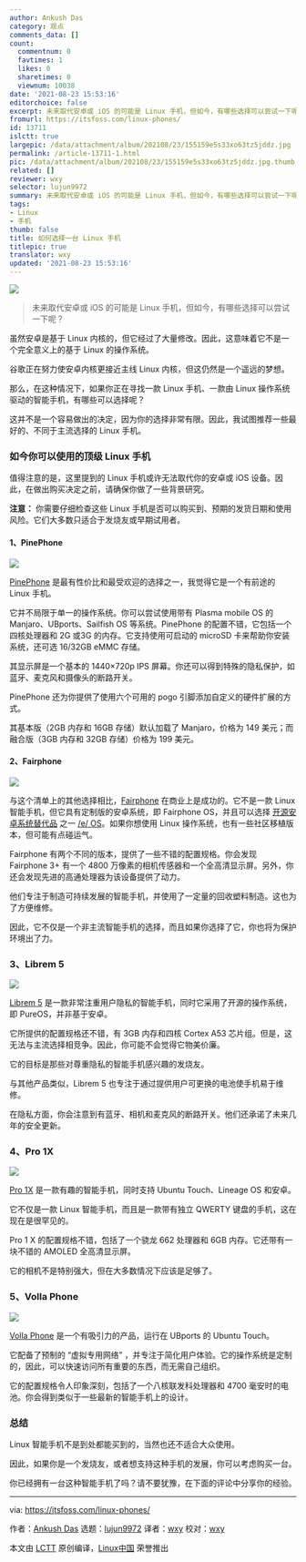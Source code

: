 ```yaml
---
author: Ankush Das
category: 观点
comments_data: []
count:
  commentnum: 0
  favtimes: 1
  likes: 0
  sharetimes: 0
  viewnum: 10038
date: '2021-08-23 15:53:16'
editorchoice: false
excerpt: 未来取代安卓或 iOS 的可能是 Linux 手机，但如今，有哪些选择可以尝试一下呢？
fromurl: https://itsfoss.com/linux-phones/
id: 13711
islctt: true
largepic: /data/attachment/album/202108/23/155159e5s33xo63tz5jddz.jpg
permalink: /article-13711-1.html
pic: /data/attachment/album/202108/23/155159e5s33xo63tz5jddz.jpg.thumb.jpg
related: []
reviewer: wxy
selector: lujun9972
summary: 未来取代安卓或 iOS 的可能是 Linux 手机，但如今，有哪些选择可以尝试一下呢？
tags:
- Linux
- 手机
thumb: false
title: 如何选择一台 Linux 手机
titlepic: true
translator: wxy
updated: '2021-08-23 15:53:16'
---
```


![](/data/attachment/album/202108/23/155159e5s33xo63tz5jddz.jpg)



> 
> 未来取代安卓或 iOS 的可能是 Linux 手机，但如今，有哪些选择可以尝试一下呢？
> 
> 
> 


虽然安卓是基于 Linux 内核的，但它经过了大量修改。因此，这意味着它不是一个完全意义上的基于 Linux 的操作系统。


谷歌正在努力使安卓内核更接近主线 Linux 内核，但这仍然是一个遥远的梦想。


那么，在这种情况下，如果你正在寻找一款 Linux 手机、一款由 Linux 操作系统驱动的智能手机，有哪些可以选择呢？


这并不是一个容易做出的决定，因为你的选择非常有限。因此，我试图推荐一些最好的、不同于主流选择的 Linux 手机。


### 如今你可以使用的顶级 Linux 手机


值得注意的是，这里提到的 Linux 手机或许无法取代你的安卓或 iOS 设备。因此，在做出购买决定之前，请确保你做了一些背景研究。


**注意：** 你需要仔细检查这些 Linux 手机是否可以购买到、预期的发货日期和使用风险。它们大多数只适合于发烧友或早期试用者。


#### 1、PinePhone


![](/data/attachment/album/202108/23/155316nuw1kqtun56i4mm5.jpg)


[PinePhone](https://www.pine64.org/pinephone/) 是最有性价比和最受欢迎的选择之一，我觉得它是一个有前途的 Linux 手机。


它并不局限于单一的操作系统。你可以尝试使用带有 Plasma mobile OS 的 Manjaro、UBports、Sailfish OS 等系统。PinePhone 的配置不错，它包括一个四核处理器和 2G 或3G 的内存。它支持使用可启动的 microSD 卡来帮助你安装系统，还可选 16/32GB eMMC 存储。


其显示屏是一个基本的 1440×720p IPS 屏幕。你还可以得到特殊的隐私保护，如蓝牙、麦克风和摄像头的断路开关。


PinePhone 还为你提供了使用六个可用的 pogo 引脚添加自定义的硬件扩展的方式。


其基本版（2GB 内存和 16GB 存储）默认加载了 Manjaro，价格为 149 美元；而融合版（3GB 内存和 32GB 存储）价格为 199 美元。


#### 2、Fairphone


![](/data/attachment/album/202108/23/155316kmcjj04medd1nyff.png)


与这个清单上的其他选择相比，[Fairphone](https://shop.fairphone.com/en/) 在商业上是成功的。它不是一款 Linux 智能手机，但它具有定制版的安卓系统，即 Fairphone OS，并且可以选择 [开源安卓系统替代品](https://itsfoss.com/open-source-alternatives-android/) 之一 [/e/ OS](https://itsfoss.com/e-os-review/)。如果你想使用 Linux 操作系统，也有一些社区移植版本，但可能有点碰运气。


Fairphone 有两个不同的版本，提供了一些不错的配置规格。你会发现 Fairphone 3+ 有一个 4800 万像素的相机传感器和一个全高清显示屏。另外，你还会发现先进的高通处理器为该设备提供了动力。


他们专注于制造可持续发展的智能手机，并使用了一定量的回收塑料制造。这也为了方便维修。


因此，它不仅是一个非主流智能手机的选择，而且如果你选择了它，你也将为保护环境出了力。


### 3、Librem 5


![](/data/attachment/album/202108/23/155316hyjq7iydljr0gqed.png)


[Librem 5](https://puri.sm/products/librem-5/) 是一款非常注重用户隐私的智能手机，同时它采用了开源的操作系统，即 PureOS，并非基于安卓。


它所提供的配置规格还不错，有 3GB 内存和四核 Cortex A53 芯片组。但是，这无法与主流选择相竞争。因此，你可能不会觉得它物美价廉。


它的目标是那些对尊重隐私的智能手机感兴趣的发烧友。


与其他产品类似，Librem 5 也专注于通过提供用户可更换的电池使手机易于维修。


在隐私方面，你会注意到有蓝牙、相机和麦克风的断路开关。他们还承诺了未来几年的安全更新。


### 4、Pro 1X


![](/data/attachment/album/202108/23/155316j06yk0rr9b5rr06r.jpg)


[Pro 1X](https://www.fxtec.com/pro1x) 是一款有趣的智能手机，同时支持 Ubuntu Touch、Lineage OS 和安卓。


它不仅是一款 Linux 智能手机，而且是一款带有独立 QWERTY 键盘的手机，这在现在是很罕见的。


Pro 1 X 的配置规格不错，包括了一个骁龙 662 处理器和 6GB 内存。它还带有一块不错的 AMOLED 全高清显示屏。


它的相机不是特别强大，但在大多数情况下应该是足够了。


### 5、Volla Phone


![](/data/attachment/album/202108/23/155316xq5d5526th8qtm5m.jpg)


[Volla Phone](https://www.indiegogo.com/projects/volla-phone-free-your-mind-protect-your-privacy#/) 是一个有吸引力的产品，运行在 UBports 的 Ubuntu Touch。


它配备了预制的 “虚拟专用网络” ，并专注于简化用户体验。它的操作系统是定制的，因此，可以快速访问所有重要的东西，而无需自己组织。


它的配置规格令人印象深刻，包括了一个八核联发科处理器和 4700 毫安时的电池。你会得到类似于一些最新的智能手机上的设计。


### 总结


Linux 智能手机不是到处都能买到的，当然也还不适合大众使用。


因此，如果你是一个发烧友，或者想支持这种手机的发展，你可以考虑购买一台。


你已经拥有一台这种智能手机了吗？请不要犹豫，在下面的评论中分享你的经验。




---


via: <https://itsfoss.com/linux-phones/>


作者：[Ankush Das](https://itsfoss.com/author/ankush/) 选题：[lujun9972](https://github.com/lujun9972) 译者：[wxy](https://github.com/wxy) 校对：[wxy](https://github.com/wxy)


本文由 [LCTT](https://github.com/LCTT/TranslateProject) 原创编译，[Linux中国](https://linux.cn/) 荣誉推出